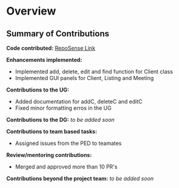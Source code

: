 # Overview


## Summary of Contributions

**Code contributed:** [RepoSense Link](https://nus-cs2103-ay2223s1.github.io/tp-dashboard/?search=gavzzz&breakdown=true&sort=groupTitle&sortWithin=title&since=2022-09-16&timeframe=commit&mergegroup=&groupSelect=groupByRepos&checkedFileTypes=docs~functional-code~test-code~other)


**Enhancements implemented:** 
* Implemented add, delete, edit and find function for Client class
* Implemented GUI panels for Client, Listing and Meeting

**Contributions to the UG:** 

* Added documentation for addC, deleteC and editC
* Fixed minor formatting erros in the UG

**Contributions to the DG:** *to be added soon*

**Contributions to team based tasks:** 
* Assigned issues from the PED to teamates

**Review/mentoring contributions:** 
* Merged and approved more than 10 PR's 

**Contributions beyond the project team:** *to be added soon*
